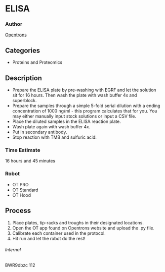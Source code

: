 # ELISA

### Author
[Opentrons](http://www.opentrons.com/)

## Categories
* Proteins and Proteomics

## Description
* Prepare the ELISA plate by pre-washing with EGRF and let the solution sit
for 16 hours. Then wash the plate with wash buffer 4x and superblock.
* Prepare the samples through a simple 5-fold serial dilution with a ending
concentration of 1000 ng/ml - this program calculates that for you.
You may either manually input stock solutions or input a CSV file.
* Place the diluted samples in the ELISA reaction plate.
* Wash plate again with wash buffer 4x.
* Put in secondary antibody.
* Stop reaction with TMB and sulfuric acid.

### Time Estimate
16 hours and 45 minutes

### Robot
* OT PRO
* OT Standard
* OT Hood

## Process
1. Place plates, tip-racks and troughs in their designated locations.
2. Open the OT app found on Opentrons website and upload the .py file.
3. Calibrate each container used in the protocol.
4. Hit run and let the robot do the rest!

###### Internal
BWR9dbzc
112

